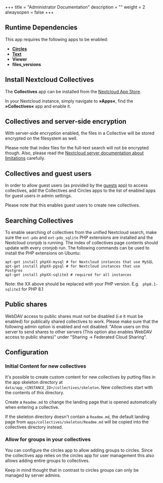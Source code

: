 +++
title = "Administrator Documentation"
description = ""
weight = 2
alwaysopen = false
+++

## Runtime Dependencies

This app requires the following apps to be enabled:

* [**Circles**](https://apps.nextcloud.com/apps/circles)
* [**Text**](https://apps.nextcloud.com/apps/text)
* **Viewer**
* **files_versions**

## Install Nextcloud Collectives

The **Collectives** app can be installed from the [Nextcloud App Store](https://apps.nextcloud.com/apps/collectives).

In your Nextcloud instance, simply navigate to **»Apps«**, find the
**»Collectives«** app and enable it.

## Collectives and server-side encryption

With server-side encryption enabled, the files in a Collective will be stored
encrypted on the filesystem as well.

Please note that index files for the full-text search will not be encrypted
though. Also, please read the [Nextcloud server documentation about
limitations](https://docs.nextcloud.com/server/latest/admin_manual/configuration_files/encryption_configuration.html#files-not-encrypted) carefully.

## Collectives and guest users

In order to allow guest users (as provided by the [guests](https://github.com/nextcloud/guests/)
app) to access collectives, add the Collectives and Circles apps to the list
of enabled apps for guest users in admin settings.

Please note that this enables guest users to create new collectives.

## Searching Collectives

To enable searching of collectives from the unified Nextcloud search, make sure the `ext-pdo` and `ext-pdo_sqlite` PHP extensions are installed and the Nextcloud cronjob is running. The index of collectives page contents should update with every cronjob run. The following commands can be used to install the PHP extensions on Ubuntu:

```
apt-get install phpXX-mysql # for Nextcloud instances that use MySQL
apt-get install phpXX-pgsql # for Nextcloud instances that use Postgres
apt-get install phpXX-sqlite3 # required for all instances
```

Note: the XX above should be replaced with your PHP version. E.g. ` php8.1-sqlite3` for PHP 8.1


## Public shares

WebDAV access to public shares must not be disabled (i.e it must be enabled)
for publically shared collectives to work. Please make sure that the following
 admin option is enabled and not disabled: "Allow users on this server to send
 shares to other servers (This option also enables WebDAV access to public shares)"
 under "Sharing -> Federated Cloud Sharing".

## Configuration

### Initial Content for new collectives

It's possible to create custom content for new collectives by putting files
in the app skeleton directory at `data/app_<INSTANCE_ID>/collectives/skeleton`.
New collectives start with the contents of this directory.

Create a `Readme.md` to change the landing page that is opened automatically
when entering a collective.

If the skeleton directory doesn't contain a `Readme.md`, the default landing
page from `apps/collectives/skeleton/Readme.md` will be copied into the
collectives directory instead.

### Allow for groups in your collectives

You can configure the circles app to allow adding groups to circles.
Since the collectives app relies on the circles app for user management
this also allows adding entire groups to collectives.

Keep in mind thought that in contrast to circles
groups can only be managed by server admins.
